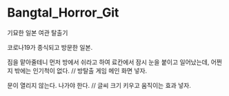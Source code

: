 # Bangtal_Horror_Git
기묘한 일본 여관 탈출기

코로나19가 종식되고 방문한 일본.

짐을 맡아줄테니 먼저 방에서 쉬라고 하여
료칸에서 잠시 눈을 붙이고 일어났는데, 어쩐지 밖에는 인기척이 없다.
// 방탈출 게임 메인 화면 넣자.

문이 열리지 않는다.
나가야 한다.
// 글씨 크기 키우고 움직이는 효과 넣자.
